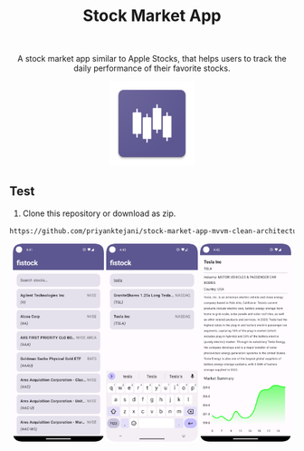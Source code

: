 <h1 align="center">Stock Market App</h1>


<br>

<p align="center">A stock market app similar to Apple Stocks, that helps users to track the daily performance of their favorite stocks.</p>
<div align="center">

<p align="center">
  <img width="150" src="https://github.com/priyanktejani/stock-market-app-mvvm-clean-architecture/blob/master/screenshots/ic_launcher.png">
</p>

</div>

## Test
1. Clone this repository or download as zip.

```sh
https://github.com/priyanktejani/stock-market-app-mvvm-clean-architecture.git
```

<p align="center">
	<img width=32%; src="https://github.com/priyanktejani/stock-market-app-mvvm-clean-architecture/blob/master/screenshots/screen-1.png">
	<img width=32%; src="https://github.com/priyanktejani/stock-market-app-mvvm-clean-architecture/blob/master/screenshots/screen-2.png">
    <img width=32%; src="https://github.com/priyanktejani/stock-market-app-mvvm-clean-architecture/blob/master/screenshots/screen-3.png">
</p>